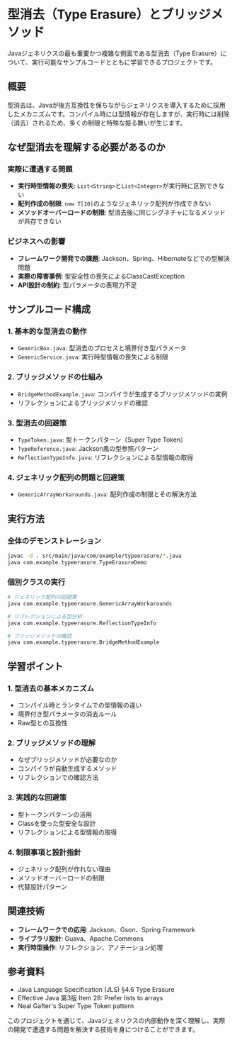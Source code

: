 # 型消去（Type Erasure）とブリッジメソッド

Javaジェネリクスの最も重要かつ複雑な側面である型消去（Type Erasure）について、実行可能なサンプルコードとともに学習できるプロジェクトです。

## 概要

型消去は、Javaが後方互換性を保ちながらジェネリクスを導入するために採用したメカニズムです。コンパイル時には型情報が存在しますが、実行時には削除（消去）されるため、多くの制限と特殊な振る舞いが生じます。

## なぜ型消去を理解する必要があるのか

### 実際に遭遇する問題

- **実行時型情報の喪失**: `List<String>`と`List<Integer>`が実行時に区別できない
- **配列作成の制限**: `new T[10]`のようなジェネリック配列が作成できない
- **メソッドオーバーロードの制限**: 型消去後に同じシグネチャになるメソッドが共存できない

### ビジネスへの影響

- **フレームワーク開発での課題**: Jackson、Spring、Hibernateなどでの型解決問題
- **実際の障害事例**: 型安全性の喪失によるClassCastException
- **API設計の制約**: 型パラメータの表現力不足

## サンプルコード構成

### 1. 基本的な型消去の動作
- `GenericBox.java`: 型消去のプロセスと境界付き型パラメータ
- `GenericService.java`: 実行時型情報の喪失による制限

### 2. ブリッジメソッドの仕組み
- `BridgeMethodExample.java`: コンパイラが生成するブリッジメソッドの実例
- リフレクションによるブリッジメソッドの確認

### 3. 型消去の回避策
- `TypeToken.java`: 型トークンパターン（Super Type Token）
- `TypeReference.java`: Jackson風の型参照パターン
- `ReflectionTypeInfo.java`: リフレクションによる型情報の取得

### 4. ジェネリック配列の問題と回避策
- `GenericArrayWorkarounds.java`: 配列作成の制限とその解決方法

## 実行方法

### 全体のデモンストレーション
```bash
javac -d . src/main/java/com/example/typeerasure/*.java
java com.example.typeerasure.TypeErasureDemo
```

### 個別クラスの実行
```bash
# ジェネリック配列の回避策
java com.example.typeerasure.GenericArrayWorkarounds

# リフレクションによる型分析
java com.example.typeerasure.ReflectionTypeInfo

# ブリッジメソッドの確認
java com.example.typeerasure.BridgeMethodExample
```

## 学習ポイント

### 1. 型消去の基本メカニズム
- コンパイル時とランタイムでの型情報の違い
- 境界付き型パラメータの消去ルール
- Raw型との互換性

### 2. ブリッジメソッドの理解
- なぜブリッジメソッドが必要なのか
- コンパイラが自動生成するメソッド
- リフレクションでの確認方法

### 3. 実践的な回避策
- 型トークンパターンの活用
- Class<T>を使った型安全な設計
- リフレクションによる型情報の取得

### 4. 制限事項と設計指針
- ジェネリック配列が作れない理由
- メソッドオーバーロードの制限
- 代替設計パターン

## 関連技術

- **フレームワークでの応用**: Jackson、Gson、Spring Framework
- **ライブラリ設計**: Guava、Apache Commons
- **実行時型操作**: リフレクション、アノテーション処理

## 参考資料

- Java Language Specification (JLS) §4.6 Type Erasure
- Effective Java 第3版 Item 28: Prefer lists to arrays
- Neal Gafter's Super Type Token pattern

このプロジェクトを通じて、Javaジェネリクスの内部動作を深く理解し、実際の開発で遭遇する問題を解決する技術を身につけることができます。